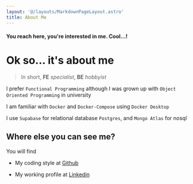 ```yaml
---
layout: '@/layouts/MarkdownPageLayout.astro'
title: About Me
---
```


#### You reach here, you're interested in me. Cool...!

# Ok so... it's about me

> In short, **FE** *specialist*, **BE** *hobbyist*

I prefer `Functional Programming` although I was grown up with `Object Oriented Programming` in university

I am familiar with `Docker` and `Docker-Compose` using `Docker Desktop`

I use `Supabase` for relational database `Postgres`,
and `Mongo Atlas` for nosql

## Where else you can see me?

You will find

- My coding style at
<a class="link-primary" href="https://github.com/hpb0412/" target="_blank">Github</a>

- My working profile at
<a class="link-primary" href="https://www.linkedin.com/in/khoadodang/" target="_blank">Linkedin</a>

